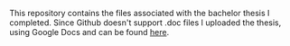 This repository contains the files associated with the bachelor thesis I completed. 
Since Github doesn't support .doc files I uploaded the thesis, using Google Docs and can be found [here](https://docs.google.com/document/d/e/2PACX-1vRURBnbG-EDo9G5Ohvv3QlLkxFH1X0wo-R6daVO7WUq31ZdhRSOjVWlR9_pXf6zEdIq6zS_ZFvEokRi/pub). 
